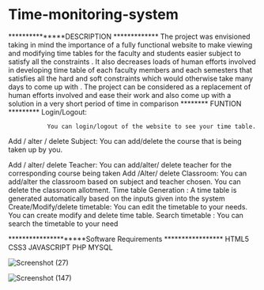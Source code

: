 # Time-monitoring-system
***************DESCRIPTION *************
The project was envisioned taking in mind the importance of a fully functional website to make viewing and modifying time tables for the faculty and students easier subject to satisfy all the constraints . 
It also decreases loads of human efforts involved in developing time table of each faculty members and each semesters that satisfies all the hard and soft constraints which would otherwise take many days to come up with . 
The project can be considered as a replacement of human efforts involved and ease their work and also come up with a solution in a very short period of time in comparison 
******** FUNTION *********
Login/Logout:    

               You can login/logout of the website to see your time table.

Add / alter / delete Subject: 
                   You can add/delete the course that is being taken up by you.

Add / alter/ delete Teacher:
  You can add/alter/ delete teacher for the corresponding course being taken
Add /Alter/ delete Classroom: 
                                 You can add/alter the classroom based on subject and teacher chosen. You can delete the classroom allotment.
 Time table Generation : 
A time table is generated automatically based on the inputs given into the system
Create/Modify/delete timetable: 
                                 You can edit the timetable to your needs. You can create modify and delete time table.
Search timetable : 
                                     You can search the timetable to your need

*********************Software Requirements *****************
HTML5 CSS3 JAVASCRIPT PHP MYSQL



![Screenshot (27)](https://user-images.githubusercontent.com/80741177/183066508-fc220177-8607-45ed-9d92-3f0271153328.png)


![Screenshot (147)](https://user-images.githubusercontent.com/80741177/183066411-87b0d0c0-3d42-4030-a3c0-0ddbbbc8b639.png)
